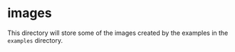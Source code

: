 # images

This directory will store some of the images created by the examples in the `examples` directory.

